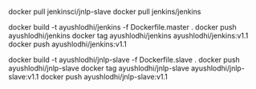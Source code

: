 docker pull jenkinsci/jnlp-slave
docker pull jenkins/jenkins

docker build -t ayushlodhi/jenkins -f Dockerfile.master .
docker push ayushlodhi/jenkins
docker tag ayushlodhi/jenkins ayushlodhi/jenkins:v1.1
docker push ayushlodhi/jenkins:v1.1


docker build -t ayushlodhi/jnlp-slave -f Dockerfile.slave .
docker push ayushlodhi/jnlp-slave
docker tag ayushlodhi/jnlp-slave ayushlodhi/jnlp-slave:v1.1
docker push ayushlodhi/jnlp-slave:v1.1
